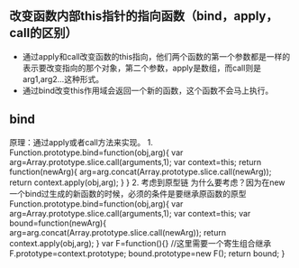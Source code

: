 ## 改变函数内部this指针的指向函数（bind，apply，call的区别）
- 通过apply和call改变函数的this指向，他们两个函数的第一个参数都是一样的表示要改变指向的那个对象，第二个参数，apply是数组，而call则是arg1,arg2...这种形式。
- 通过bind改变this作用域会返回一个新的函数，这个函数不会马上执行。

## bind 
原理：通过apply或者call方法来实现。
1. 
  Function.prototype.bind=function(obj,arg){
  var arg=Array.prototype.slice.call(arguments,1);
  var context=this;
  return function(newArg){
    arg=arg.concat(Array.prototype.slice.call(newArg));
    return context.apply(obj,arg);
  }
}
2. 考虑到原型链
为什么要考虑？因为在new 一个bind过生成的新函数的时候，必须的条件是要继承原函数的原型
  Function.prototype.bind=function(obj,arg){
    var arg=Array.prototype.slice.call(arguments,1);
    var context=this;
    var bound=function(newArg){
      arg=arg.concat(Array.prototype.slice.call(newArg));
      return context.apply(obj,arg);
    }
    var F=function(){}
    //这里需要一个寄生组合继承
    F.prototype=context.prototype;
    bound.prototype=new F();
    return bound;
  }